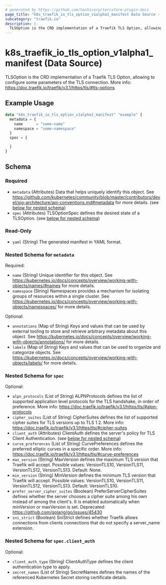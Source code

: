 ```yaml
---
# generated by https://github.com/hashicorp/terraform-plugin-docs
page_title: "k8s_traefik_io_tls_option_v1alpha1_manifest Data Source - terraform-provider-k8s"
subcategory: "traefik.io"
description: |-
  TLSOption is the CRD implementation of a Traefik TLS Option, allowing to configure some parameters of the TLS connection. More info: https://doc.traefik.io/traefik/v3.1/https/tls/#tls-options
---
```


# k8s_traefik_io_tls_option_v1alpha1_manifest (Data Source)

TLSOption is the CRD implementation of a Traefik TLS Option, allowing to configure some parameters of the TLS connection. More info: https://doc.traefik.io/traefik/v3.1/https/tls/#tls-options

## Example Usage

```terraform
data "k8s_traefik_io_tls_option_v1alpha1_manifest" "example" {
  metadata = {
    name      = "some-name"
    namespace = "some-namespace"
  }
  spec = {

  }
}
```

<!-- schema generated by tfplugindocs -->
## Schema

### Required

- `metadata` (Attributes) Data that helps uniquely identify this object. See https://github.com/kubernetes/community/blob/master/contributors/devel/sig-architecture/api-conventions.md#metadata for more details. (see [below for nested schema](#nestedatt--metadata))
- `spec` (Attributes) TLSOptionSpec defines the desired state of a TLSOption. (see [below for nested schema](#nestedatt--spec))

### Read-Only

- `yaml` (String) The generated manifest in YAML format.

<a id="nestedatt--metadata"></a>
### Nested Schema for `metadata`

Required:

- `name` (String) Unique identifier for this object. See https://kubernetes.io/docs/concepts/overview/working-with-objects/names/#names for more details.
- `namespace` (String) Namespaces provides a mechanism for isolating groups of resources within a single cluster. See https://kubernetes.io/docs/concepts/overview/working-with-objects/namespaces/ for more details.

Optional:

- `annotations` (Map of String) Keys and values that can be used by external tooling to store and retrieve arbitrary metadata about this object. See https://kubernetes.io/docs/concepts/overview/working-with-objects/annotations/ for more details.
- `labels` (Map of String) Keys and values that can be used to organize and categorize objects. See https://kubernetes.io/docs/concepts/overview/working-with-objects/labels/ for more details.


<a id="nestedatt--spec"></a>
### Nested Schema for `spec`

Optional:

- `alpn_protocols` (List of String) ALPNProtocols defines the list of supported application level protocols for the TLS handshake, in order of preference. More info: https://doc.traefik.io/traefik/v3.1/https/tls/#alpn-protocols
- `cipher_suites` (List of String) CipherSuites defines the list of supported cipher suites for TLS versions up to TLS 1.2. More info: https://doc.traefik.io/traefik/v3.1/https/tls/#cipher-suites
- `client_auth` (Attributes) ClientAuth defines the server's policy for TLS Client Authentication. (see [below for nested schema](#nestedatt--spec--client_auth))
- `curve_preferences` (List of String) CurvePreferences defines the preferred elliptic curves in a specific order. More info: https://doc.traefik.io/traefik/v3.1/https/tls/#curve-preferences
- `max_version` (String) MaxVersion defines the maximum TLS version that Traefik will accept. Possible values: VersionTLS10, VersionTLS11, VersionTLS12, VersionTLS13. Default: None.
- `min_version` (String) MinVersion defines the minimum TLS version that Traefik will accept. Possible values: VersionTLS10, VersionTLS11, VersionTLS12, VersionTLS13. Default: VersionTLS10.
- `prefer_server_cipher_suites` (Boolean) PreferServerCipherSuites defines whether the server chooses a cipher suite among his own instead of among the client's. It is enabled automatically when minVersion or maxVersion is set. Deprecated: https://github.com/golang/go/issues/45430
- `sni_strict` (Boolean) SniStrict defines whether Traefik allows connections from clients connections that do not specify a server_name extension.

<a id="nestedatt--spec--client_auth"></a>
### Nested Schema for `spec.client_auth`

Optional:

- `client_auth_type` (String) ClientAuthType defines the client authentication type to apply.
- `secret_names` (List of String) SecretNames defines the names of the referenced Kubernetes Secret storing certificate details.

